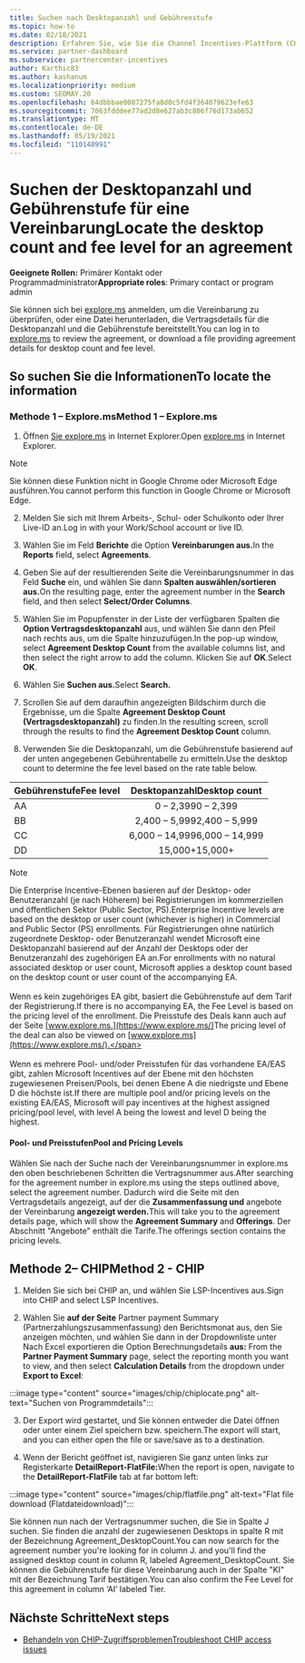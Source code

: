 ```yaml
---
title: Suchen nach Desktopanzahl und Gebührenstufe
ms.topic: how-to
ms.date: 02/18/2021
description: Erfahren Sie, wie Sie die Channel Incentives-Plattform (CHIP) verwenden, um informationen zur Desktopanzahl und zum Gebührentarif für eine Vereinbarung zu finden.
ms.service: partner-dashboard
ms.subservice: partnercenter-incentives
author: Karthic83
ms.author: kashanum
ms.localizationpriority: medium
ms.custom: SEOMAY.20
ms.openlocfilehash: 64dbbbae0087275fa8d0c5fd4f364079623efe63
ms.sourcegitcommit: 7063fdddee77ad2d8e627ab3c806f76d173ab652
ms.translationtype: MT
ms.contentlocale: de-DE
ms.lasthandoff: 05/19/2021
ms.locfileid: "110148991"
---
```

# <a name="locate-the-desktop-count-and-fee-level-for-an-agreement"></a><span data-ttu-id="554ac-103">Suchen der Desktopanzahl und Gebührenstufe für eine Vereinbarung</span><span class="sxs-lookup"><span data-stu-id="554ac-103">Locate the desktop count and fee level for an agreement</span></span>

<span data-ttu-id="554ac-104">**Geeignete Rollen:** Primärer Kontakt oder Programmadministrator</span><span class="sxs-lookup"><span data-stu-id="554ac-104">**Appropriate roles**: Primary contact or program admin</span></span>

<span data-ttu-id="554ac-105">Sie können sich bei [explore.ms](https://www.explore.ms/) anmelden, um die Vereinbarung zu überprüfen, oder eine Datei herunterladen, die Vertragsdetails für die Desktopanzahl und die Gebührenstufe bereitstellt.</span><span class="sxs-lookup"><span data-stu-id="554ac-105">You can log in to [explore.ms](https://www.explore.ms/) to review the agreement, or download a file providing agreement details for desktop count and fee level.</span></span>

## <a name="to-locate-the-information"></a><span data-ttu-id="554ac-106">So suchen Sie die Informationen</span><span class="sxs-lookup"><span data-stu-id="554ac-106">To locate the information</span></span>

### <a name="method-1--explorems"></a><span data-ttu-id="554ac-107">Methode 1 – Explore.ms</span><span class="sxs-lookup"><span data-stu-id="554ac-107">Method 1 – Explore.ms</span></span>

1. <span data-ttu-id="554ac-108">Öffnen [Sie explore.ms](https://www.explore.ms/) in Internet Explorer.</span><span class="sxs-lookup"><span data-stu-id="554ac-108">Open [explore.ms](https://www.explore.ms/) in Internet Explorer.</span></span> 

>[!Note]
><span data-ttu-id="554ac-109">Sie können diese Funktion nicht in Google Chrome oder Microsoft Edge ausführen.</span><span class="sxs-lookup"><span data-stu-id="554ac-109">You cannot perform this function in Google Chrome or Microsoft Edge.</span></span>

2. <span data-ttu-id="554ac-110">Melden Sie sich mit Ihrem Arbeits-, Schul- oder Schulkonto oder Ihrer Live-ID an.</span><span class="sxs-lookup"><span data-stu-id="554ac-110">Log in with your Work/School account or live ID.</span></span>  

3. <span data-ttu-id="554ac-111">Wählen Sie im Feld **Berichte** die Option **Vereinbarungen aus.**</span><span class="sxs-lookup"><span data-stu-id="554ac-111">In the **Reports** field, select **Agreements**.</span></span>

4. <span data-ttu-id="554ac-112">Geben Sie auf der resultierenden Seite die Vereinbarungsnummer in das Feld **Suche** ein, und wählen Sie dann **Spalten auswählen/sortieren aus.**</span><span class="sxs-lookup"><span data-stu-id="554ac-112">On the resulting page, enter the agreement number in the **Search** field, and then select **Select/Order Columns**.</span></span>

5. <span data-ttu-id="554ac-113">Wählen Sie im Popupfenster in der Liste der verfügbaren Spalten die **Option Vertragsdesktopanzahl** aus, und wählen Sie dann den Pfeil nach rechts aus, um die Spalte hinzuzufügen.</span><span class="sxs-lookup"><span data-stu-id="554ac-113">In the pop-up window, select **Agreement Desktop Count** from the available columns list, and then select the right arrow to add the column.</span></span> <span data-ttu-id="554ac-114">Klicken Sie auf **OK**.</span><span class="sxs-lookup"><span data-stu-id="554ac-114">Select **OK**.</span></span>

6. <span data-ttu-id="554ac-115">Wählen Sie **Suchen aus.**</span><span class="sxs-lookup"><span data-stu-id="554ac-115">Select **Search.**</span></span>

7. <span data-ttu-id="554ac-116">Scrollen Sie auf dem daraufhin angezeigten Bildschirm durch die Ergebnisse, um die Spalte **Agreement Desktop Count (Vertragsdesktopanzahl)** zu finden.</span><span class="sxs-lookup"><span data-stu-id="554ac-116">In the resulting screen, scroll through the results to find the **Agreement Desktop Count** column.</span></span> 

8. <span data-ttu-id="554ac-117">Verwenden Sie die Desktopanzahl, um die Gebührenstufe basierend auf der unten angegebenen Gebührentabelle zu ermitteln.</span><span class="sxs-lookup"><span data-stu-id="554ac-117">Use the desktop count to determine the fee level based on the rate table below.</span></span>  

| <span data-ttu-id="554ac-118">Gebührenstufe</span><span class="sxs-lookup"><span data-stu-id="554ac-118">Fee level</span></span> | <span data-ttu-id="554ac-119">Desktopanzahl</span><span class="sxs-lookup"><span data-stu-id="554ac-119">Desktop count</span></span> |
| ------ | :-----------: |
|  <span data-ttu-id="554ac-120">A</span><span class="sxs-lookup"><span data-stu-id="554ac-120">A</span></span> | <span data-ttu-id="554ac-121">0 – 2,399</span><span class="sxs-lookup"><span data-stu-id="554ac-121">0 – 2,399</span></span>    |
|  <span data-ttu-id="554ac-122">B</span><span class="sxs-lookup"><span data-stu-id="554ac-122">B</span></span> | <span data-ttu-id="554ac-123">2,400 – 5,999</span><span class="sxs-lookup"><span data-stu-id="554ac-123">2,400 – 5,999</span></span>    |
|  <span data-ttu-id="554ac-124">C</span><span class="sxs-lookup"><span data-stu-id="554ac-124">C</span></span> | <span data-ttu-id="554ac-125">6,000 – 14,999</span><span class="sxs-lookup"><span data-stu-id="554ac-125">6,000 – 14,999</span></span>    |
|  <span data-ttu-id="554ac-126">D</span><span class="sxs-lookup"><span data-stu-id="554ac-126">D</span></span> | <span data-ttu-id="554ac-127">15,000+</span><span class="sxs-lookup"><span data-stu-id="554ac-127">15,000+</span></span>   |

>[!NOTE]
><span data-ttu-id="554ac-128">Die Enterprise Incentive-Ebenen basieren auf der Desktop- oder Benutzeranzahl (je nach Höherem) bei Registrierungen im kommerziellen und öffentlichen Sektor (Public Sector, PS).</span><span class="sxs-lookup"><span data-stu-id="554ac-128">Enterprise Incentive levels are based on the desktop or user count (whichever is higher) in Commercial and Public Sector (PS) enrollments.</span></span> <span data-ttu-id="554ac-129">Für Registrierungen ohne natürlich zugeordnete Desktop- oder Benutzeranzahl wendet Microsoft eine Desktopanzahl basierend auf der Anzahl der Desktops oder der Benutzeranzahl des zugehörigen EA an.</span><span class="sxs-lookup"><span data-stu-id="554ac-129">For enrollments with no natural associated desktop or user count, Microsoft applies a desktop count based on the desktop count or user count of the accompanying EA.</span></span> <br><br><span data-ttu-id="554ac-130">Wenn es kein zugehöriges EA gibt, basiert die Gebührenstufe auf dem Tarif der Registrierung.</span><span class="sxs-lookup"><span data-stu-id="554ac-130">If there is no accompanying EA, the Fee Level is based on the pricing level of the enrollment.</span></span> <span data-ttu-id="554ac-131">Die Preisstufe des Deals kann auch auf der Seite [www.explore.ms.](https://www.explore.ms/)</span><span class="sxs-lookup"><span data-stu-id="554ac-131">The pricing level of the deal can also be viewed on [www.explore.ms](https://www.explore.ms/).</span></span> <br><br><span data-ttu-id="554ac-132">Wenn es mehrere Pool- und/oder Preisstufen für das vorhandene EA/EAS gibt, zahlen Microsoft Incentives auf der Ebene mit den höchsten zugewiesenen Preisen/Pools, bei denen Ebene A die niedrigste und Ebene D die höchste ist.</span><span class="sxs-lookup"><span data-stu-id="554ac-132">If there are multiple pool and/or pricing levels on the existing EA/EAS,  Microsoft will pay incentives at the highest assigned pricing/pool level, with level A being the lowest and level D being the highest.</span></span>

#### <a name="pool-and-pricing-levels"></a><span data-ttu-id="554ac-133">Pool- und Preisstufen</span><span class="sxs-lookup"><span data-stu-id="554ac-133">Pool and Pricing Levels</span></span>

<span data-ttu-id="554ac-134">Wählen Sie nach der Suche nach der Vereinbarungsnummer in explore.ms den oben beschriebenen Schritten die Vertragsnummer aus.</span><span class="sxs-lookup"><span data-stu-id="554ac-134">After searching for the agreement number in explore.ms using the steps outlined above, select the agreement number.</span></span> <span data-ttu-id="554ac-135">Dadurch wird die Seite mit den Vertragsdetails angezeigt, auf der die **Zusammenfassung und** angebote der Vereinbarung **angezeigt werden.**</span><span class="sxs-lookup"><span data-stu-id="554ac-135">This will take you to the agreement details page, which will show the **Agreement Summary** and **Offerings**.</span></span> <span data-ttu-id="554ac-136">Der Abschnitt "Angebote" enthält die Tarife.</span><span class="sxs-lookup"><span data-stu-id="554ac-136">The offerings section contains the pricing levels.</span></span>

## <a name="method-2---chip"></a><span data-ttu-id="554ac-137">Methode 2– CHIP</span><span class="sxs-lookup"><span data-stu-id="554ac-137">Method 2 - CHIP</span></span>

1. <span data-ttu-id="554ac-138">Melden Sie sich bei CHIP an, und wählen Sie LSP-Incentives aus.</span><span class="sxs-lookup"><span data-stu-id="554ac-138">Sign into CHIP and select LSP Incentives.</span></span>

2. <span data-ttu-id="554ac-139">Wählen Sie **auf der Seite** Partner payment Summary (Partnerzahlungszusammenfassung) den Berichtsmonat aus, den Sie anzeigen möchten, und wählen Sie dann in der Dropdownliste unter Nach Excel exportieren die Option Berechnungsdetails **aus:** </span><span class="sxs-lookup"><span data-stu-id="554ac-139">From the **Partner Payment Summary** page, select the reporting month you want to view, and then select **Calculation Details** from the dropdown under **Export to Excel**:</span></span>

:::image type="content" source="images/chip/chiplocate.png" alt-text="Suchen von Programmdetails":::

3. <span data-ttu-id="554ac-141">Der Export wird gestartet, und Sie können entweder die Datei öffnen oder unter einem Ziel speichern bzw. speichern.</span><span class="sxs-lookup"><span data-stu-id="554ac-141">The export will start, and you can either open the file or save/save as to a destination.</span></span>

4. <span data-ttu-id="554ac-142">Wenn der Bericht geöffnet ist, navigieren Sie ganz unten links zur Registerkarte **DetailReport-FlatFile:**</span><span class="sxs-lookup"><span data-stu-id="554ac-142">When the report is open, navigate to the **DetailReport-FlatFile** tab at far bottom left:</span></span>

:::image type="content" source="images/chip/flatfile.png" alt-text="Flat file download (Flatdateidownload)":::

<span data-ttu-id="554ac-144">Sie können nun nach der Vertragsnummer suchen, die Sie in Spalte J suchen. Sie finden die anzahl der zugewiesenen Desktops in spalte R mit der Bezeichnung Agreement_DesktopCount.</span><span class="sxs-lookup"><span data-stu-id="554ac-144">You can now search for the agreement number you're looking for in column J. and you'll find the assigned desktop count in column R, labeled Agreement_DesktopCount.</span></span> <span data-ttu-id="554ac-145">Sie können die Gebührenstufe für diese Vereinbarung auch in der Spalte "KI" mit der Bezeichnung Tarif bestätigen.</span><span class="sxs-lookup"><span data-stu-id="554ac-145">You can also confirm the Fee Level for this agreement in column ‘AI’ labeled Tier.</span></span>

## <a name="next-steps"></a><span data-ttu-id="554ac-146">Nächste Schritte</span><span class="sxs-lookup"><span data-stu-id="554ac-146">Next steps</span></span>

- [<span data-ttu-id="554ac-147">Behandeln von CHIP-Zugriffsproblemen</span><span class="sxs-lookup"><span data-stu-id="554ac-147">Troubleshoot CHIP access issues</span></span>](chip-access-trouble.md)
